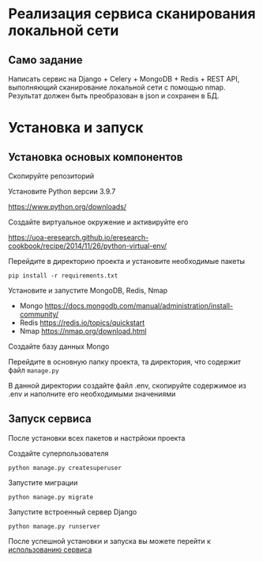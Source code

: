 # Реализация сервиса сканирования локальной сети
## Само задание
Написать сервис на Django + Celery + MongoDB + Redis + REST API, выполняющий сканирование локальной сети с помощью nmap. Результат должен быть преобразован в json и сохранен в БД.

# Установка и запуск
## Установка основых компонентов
Скопируйте репозиторий

Установите Python версии 3.9.7

https://www.python.org/downloads/

Создайте виртуальное окружение и активируйте его

https://uoa-eresearch.github.io/eresearch-cookbook/recipe/2014/11/26/python-virtual-env/

Перейдите в директорию проекта и установите необходимые пакеты
```
pip install -r requirements.txt
```
Установите и запустите MongoDB, Redis, Nmap
- Mongo https://docs.mongodb.com/manual/administration/install-community/
- Redis https://redis.io/topics/quickstart
- Nmap https://nmap.org/download.html

Создайте базу данных Mongo

Перейдите в основную папку проекта, та директория, что содержит файл `manage.py`

В данной директории создайте файл .env, скопируйте содержимое из .env и наполните его необходимыми значениями

## Запуск сервиса
После установки всех пакетов и настрйоки проекта

Создайте суперпользователя
```
python manage.py createsuperuser
```
Запустите миграции
```
python manage.py migrate
```
Запустите встроенный сервер Django
```
python manage.py runserver
```
После успешной установки и запуска вы можете перейти к [использованию сервиса](docs/USAGE.md)

